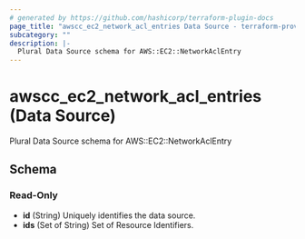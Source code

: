 ```yaml
---
# generated by https://github.com/hashicorp/terraform-plugin-docs
page_title: "awscc_ec2_network_acl_entries Data Source - terraform-provider-awscc"
subcategory: ""
description: |-
  Plural Data Source schema for AWS::EC2::NetworkAclEntry
---
```


# awscc_ec2_network_acl_entries (Data Source)

Plural Data Source schema for AWS::EC2::NetworkAclEntry



<!-- schema generated by tfplugindocs -->
## Schema

### Read-Only

- **id** (String) Uniquely identifies the data source.
- **ids** (Set of String) Set of Resource Identifiers.


